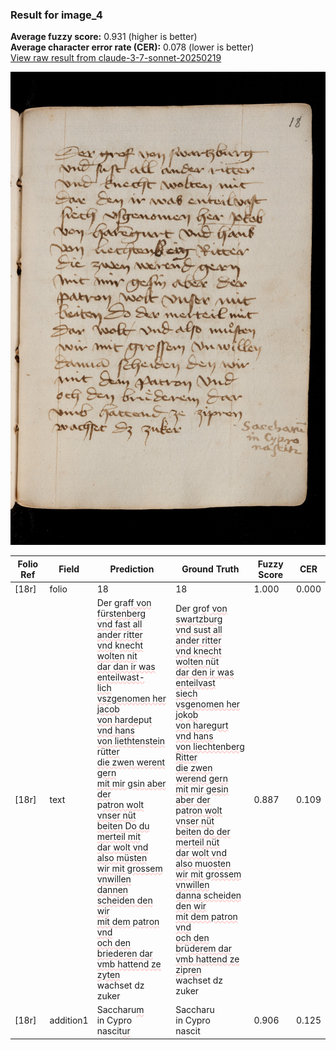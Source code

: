 ### Result for image_4
**Average fuzzy score:** 0.931 (higher is better)<br>**Average character error rate (CER):** 0.078 (lower is better)<br>[View raw result from claude-3-7-sonnet-20250219](https://github.com/RISE-UNIBAS/humanities_data_benchmark/blob/main/results/2025-10-28/T0274/request_T0274_image_4.json)

<img src="https://github.com/RISE-UNIBAS/humanities_data_benchmark/blob/main/benchmarks/medieval_manuscripts/images/image_4.jpg?raw=true" alt="image_4" width="800px">

<style>
.diff { text-decoration: underline; text-decoration-color: #ffcccc; text-decoration-style: wavy; }
</style>

| Folio Ref | Field | Prediction | Ground Truth | Fuzzy Score | CER |
|-----------|-------|------------|--------------|-------------|-----|
| [18r] | folio | 18 | 18 | 1.000 | 0.000 |
| [18r] | text | Der gr<span class="diff">a</span>f<span class="diff">f von f</span>ü<span class="diff">rstenberg<br>vnd fast all ander ritter<br>vnd </span>k<span class="diff">necht wolten nit<br>dar dan ir was enteilwast-<br>lich vszgenomen her jacob<br>von harde</span>pu<span class="diff">t vnd hans<br>von liethtenstein </span>rü<span class="diff">tter<br>die zwen werent gern<br>mit mir gsin aber der<br></span>p<span class="diff">atron wolt vnser nüt<br>beiten Do du merteil mit<br>dar wolt vnd also müsten<br>wir mit grossem vnwillen<br>dannen scheiden den wir<br>mit dem patron vnd<br>och den briederen dar<br>vmb hattend ze zyten<br></span>wachset dz zuker | Der gr<span class="diff">o</span>f<span class="diff"> von swartzburg<br> vnd sust all ander ritter<br> vnd knecht wolten n</span>ü<span class="diff">t<br> dar den ir was enteilvast<br> siech vsgenomen her jo</span>k<span class="diff">ob<br> von haregurt vnd hans<br> von liechtenberg Ritter<br> die zwen werend gern<br> mit mir gesin aber der<br> </span>p<span class="diff">atron wolt vnser nüt<br> beiten do der merteil nüt<br> dar wolt vnd also m</span>u<span class="diff">osten<br> wir mit grossem vnwillen<br> danna scheiden  den wir<br> mit dem patron vnd<br> och den b</span>rü<span class="diff">derem dar<br> vmb hattend ze zi</span>p<span class="diff">ren<br> </span>wachset dz zuker | 0.887 | 0.109 |
| [18r] | addition1 | Saccharu<span class="diff">m</span><br>in Cypro<br>nascit<span class="diff">ur</span> | Saccharu<br><span class="diff"> </span>in Cypro<br><span class="diff"> </span>nascit | 0.906 | 0.125 |
